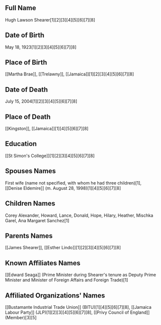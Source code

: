 ## Full Name
Hugh Lawson Shearer[1][2][3][4][5][6][7][8]

## Date of Birth
May 18, 1923[1][2][3][4][5][6][7][8]

## Place of Birth
[[Martha Brae]], [[Trelawny]], [[Jamaica]][1][2][3][4][5][6][7][8]

## Date of Death
July 15, 2004[1][2][3][4][5][6][7][8]

## Place of Death
[[Kingston]], [[Jamaica]][1][4][5][6][7][8]

## Education
[[St Simon's College]][1][2][3][4][5][6][7][8]

## Spouses Names
First wife (name not specified, with whom he had three children)[1],
[[Denise Eldemire]] (m. August 28, 1998)[1][4][5][6][7][8]

## Children Names
Corey Alexander, Howard, Lance, Donald, Hope, Hilary, Heather, Mischka Garel, Ana Margaret Sanchez[1]

## Parents Names
[[James Shearer]], [[Esther Lindo]][1][2][3][4][5][6][7][8]

## Known Affiliates Names
[[Edward Seaga]] (Prime Minister during Shearer's tenure as Deputy Prime Minister and Minister of Foreign Affairs and Foreign Trade)[1]

## Affiliated Organizations' Names
[[Bustamante Industrial Trade Union]] (BITU)[1][4][5][6][7][8],
[[Jamaica Labour Party]] (JLP)[1][2][3][4][5][6][7][8],
[[Privy Council of England]] (Member)[3][5]


